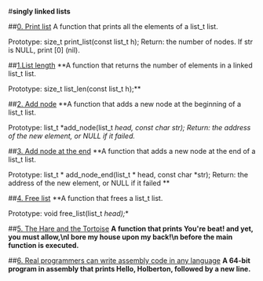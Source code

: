 #**singly linked lists**

##[0. Print list](url)
A function that prints all the elements of a list_t list.

Prototype: size_t print_list(const list_t h);
Return: the number of nodes.
If str is NULL, print [0] (nil).

##[1.List length](url)
**A function that returns the number of elements in a linked list_t list.

Prototype: size_t list_len(const list_t h);**

##[2. Add node](url)
**A function that adds a new node at the beginning of a list_t list.

Prototype: list_t *add_node(list_t *head, const char *str);
Return: the address of the new element, or NULL if it failed.**


##[3. Add node at the end](url)
**A function that adds a new node at the end of a list_t list.

Prototype: list_t * add_node_end(list_t * head, const char *str);
Return: the address of the new element, or NULL if it failed
**

##[4. Free list](url)
**A function that frees a list_t list.

Prototype: void free_list(list_t *head);**

##[5. The Hare and the Tortoise](url)
**A function that prints You're beat! and yet, you must allow,\nI bore my house upon my back!\n before the main function is executed.**

##[6. Real programmers can write assembly code in any language](url)
**A 64-bit program in assembly that prints Hello, Holberton, followed by a new line.**
